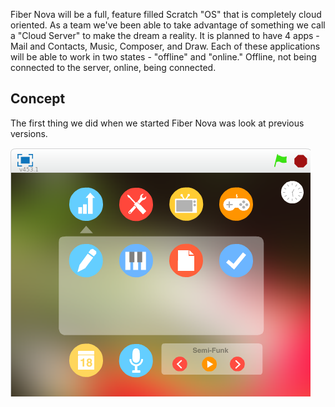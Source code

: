 Fiber Nova will be a full, feature filled Scratch "OS" that is completely cloud oriented. As a team we've been able to take advantage of something we call a "Cloud Server" to make the dream a reality. It is planned to have 4 apps - Mail and Contacts, Music, Composer, and Draw. Each of these applications will be able to work in two states - "offline" and "online." Offline, not being connected to the server, online, being connected.

## Concept
The first thing we did when we started Fiber Nova was look at previous versions.


![Fiber 5.1 Homescreen](/fiber5.1_homescreen.png)
